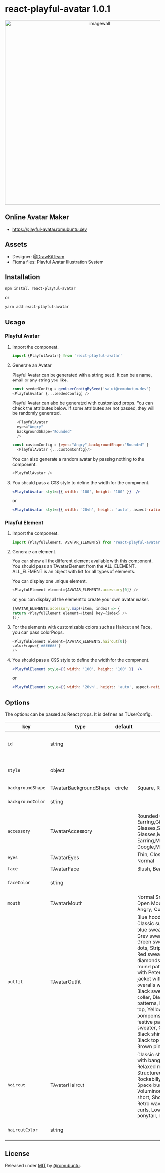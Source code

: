 # react-playful-avatar 1.0.1

<div align="center">
    <a href="https://www.drawkit.com/illustrations/playful-avatar-creator">
        <img src="https://s3-figma-hubfile-images-production.figma.com/hub/file/carousel/img/28bca1599725629bd5775cad49c80c272e7aec15" 
        width="600" alt="imagewall" />
    </a>
</div>



## Online Avatar Maker 

- https://playful-avatar.romubuntu.dev

## Assets

- Designer: [@DrawKitTeam](https://www.drawkit.com/) 
- Figma files: [Playful Avatar Illustration System](https://www.figma.com/community/file/1034368792791687764/playful-avatar-creator-drawkit)

## Installation

```sh
npm install react-playful-avatar
```

or

```sh
yarn add react-playful-avatar
```

## Usage

### Playful Avatar

1. Import the component.
    ```js
    import {PlayfulAvatar} from 'react-playful-avatar'
    ```
2. Generate an Avatar
   
    Playful Avatar can be generated with a string seed. It can be a name, email or any string you like.
    ```js
    const seededConfig = genUserConfigBySeed('salut@romubutun.dev')
    <PlayfulAvatar {...seededConfig} /> 
    ```
    
    Playful Avatar can also be generated with customized props. You can check the attributes below. If some attributes are not passed, they will be randomly generated.
    ```js
      <PlayfulAvatar
      eyes="Angry"
      backgroundShape="Rounded"
      />
    ```

    ```js
    const customConfig = {eyes:"Angry",backgroundShape:"Rounded" }
      <PlayfulAvatar {...customConfig}/>
    ```

    
    You can also generate a random avatar by passing nothing to the component.
    ```js
    <PlayfullAvatar /> 
    ```


3. You should pass a CSS style to define the width for the component.

    ```jsx
    <PlayfulAvatar style={{ width: '100', height: '100' }}  />
    ```
    or
    
    ```jsx
    <PlayfulAvatar style={{ width: '20vh', height: 'auto', aspect-ratio:1 }}  />
    ```

### Playful Element

1. Import the component.
    ```js
    import {PlayfulElement, AVATAR_ELEMENTS} from 'react-playful-avatar'
    ```
2. Generate an element.

    You can show all the different element available with this component. You should pass an TAvatarElement from the ALL_ELEMENT. ALL_ELEMENT is an object with list for all types of elements.

    You can display one unique element.
    ```js
    <PlayfulElement element={AVATAR_ELEMENTS.accessory[0]} />
    ```

    or, you can display all the element to create your own avatar maker.
    ```js
    {AVATAR_ELEMENTS.accessory.map((item, index) => {
    return <PlayfulElement element={item} key={index} />
    })}
    ```
3. For the elements with customizable colors such as Haircut and Face, you can pass colorProps.
    ```js
    <PlayfulElement element={AVATAR_ELEMENTS.haircut[0]}
    colorProps={'#EEEEEE'}
    />
    ```

4. You should pass a CSS style to define the width for the component.

    ```jsx
    <PlayfulElement style={{ width: '100', height: '100' }}  />
    ```
    or
    
    ```jsx
    <PlayfulElement style={{ width: '20vh', height: 'auto', aspect-ratio:1 }}  />
    ```


## Options

The options can be passed as React props. It is defines as TUserConfig. 

| key            | type   | default | accept                                       | tips                 |
| -------------- | ------ | ------- | -------------------------------------------- | -------------------- |
| `id`           | string |         |                                              | Only for React Props |
| `style`        | object |         |                                              | Only for React Props |
| `backgroundShape`| TAvatarBackgroundShape | circle  | Square, Rounded, Circle    |                      |
| `backgroundColor`| string |       |                                              | Use Hex colors       |
| `accessory`    | TAvatarAccessory |         | Rounded Glasses,Simple Earring,Glasses,Futuristic Glasses,Stylish Glasses,Mask,Earring,Cap,Circle Earring,Mask Google,Moustache,Earphone|                      |
| `eyes`         | TAvatarEyes |         |Thin, Closed, Cynic, Sad, Angry, Normal       |                      |
| `face`         | TAvatarFace |         |  Blush, Bear, Normal                         |                      |
| `faceColor`    | string |         |                                              |Use Hex colors            |
| `mouth`        | TAvatarMouth |         | Normal Smile, Normal Thin, Eat, Open Mouth Open Tooth, Sad, Angry, Cute, Hate, Smiliey |                      |
| `outfit`       | TAvatarOutfit |         | Blue hoodie, Retro yellow polo, Classic suit with red tie, Pastel blue sweater, Aviator jacket, Grey sweater with white scarf, Green sweater with yellow polka dots, Striped purple cardigan, Red sweater with white diamonds,  Pink sweater with round patterns, Purple sweater with Peter Pan collar,  Chic jacket with gold pendant, Blue overalls with green buttons, Black sweater with floral white collar, Black top with geometric patterns, Black buttoned tank top, Yellow top with black pompoms, Orange top with festive patterns, Simple purple sweater, Classic blue overalls, Black shirt with white collar, Black top with wavy stripes, Brown pinafore dress
| `haircut`    | TAvatarHaircut |         |Classic short, Double bun, Bob with bangs, Retro pompadour, Relaxed mullet, Natural waves, Structured short, Stylish quiff, Rockabilly, Bohemian flower, Space buns, Messy pixie, Voluminous curls, Asymmetrical short, Short curls, Spiky punk, Retro wave, Wavy short, Thick curls, Low ponytail, High ponytail, Tight curls, Side shave |                      |
| `haircutColor`    | string |         |                                              | Use Hex colors       |


## License

Released under [MIT](/LICENSE) by [@romubuntu](https://me.romubuntu.dev).